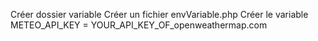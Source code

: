 Créer dossier variable
Créer un fichier envVariable.php
Créer le variable METEO_API_KEY = YOUR_API_KEY_OF_openweathermap.com
